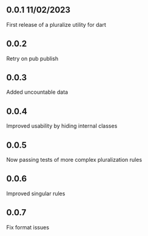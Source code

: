 ## 0.0.1 11/02/2023
First release of a pluralize utility for dart

## 0.0.2
Retry on pub publish

## 0.0.3
Added uncountable data

## 0.0.4
Improved usability by hiding internal classes

## 0.0.5
Now passing tests of more complex pluralization rules

## 0.0.6
Improved singular rules

## 0.0.7
Fix format issues
